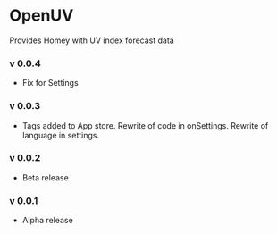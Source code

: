 # OpenUV

Provides Homey with UV index forecast data

### v 0.0.4
* Fix for Settings
### v 0.0.3
* Tags added to App store. Rewrite of code in onSettings. Rewrite of language in settings.
### v 0.0.2
* Beta release
### v 0.0.1
* Alpha release